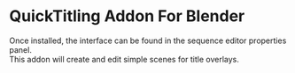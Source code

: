 # QuickTitling Addon For Blender

Once installed, the interface can be found in the sequence editor properties panel.  
This addon will create and edit simple scenes for title overlays.


